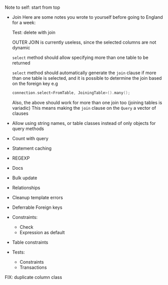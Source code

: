Note to self: start from top

* Join
    Here are some notes you wrote to yourself before going to England for a week:

    Test: delete with join

    OUTER JOIN is currently useless, since the selected columns are not dynamic

    `select` method should allow specifying more than one table to be returned

    `select` method should automatically generate the `join` clause if more
    than one table is selected, and it is possible to determine the join based on
    the foreign key
    e.g
    ```cpp
    connection.select<FromTable, JoiningTable>().many();
    ```

    Also, the above should work for more than one join too (joining tables is variadic)
    This means making the `join` clause on the `Query` a vector of clauses

* Allow using string names, or table classes instead of only objects for query methods

* Count with query

* Statement caching

* REGEXP

* Docs

* Bulk update

* Relationships

* Cleanup template errors

* Deferrable Foreign keys

* Constraints:
    * Check
    * Expression as default

* Table constraints

* Tests:
    * Constraints
    * Transactions

FIX:
    duplicate column class
